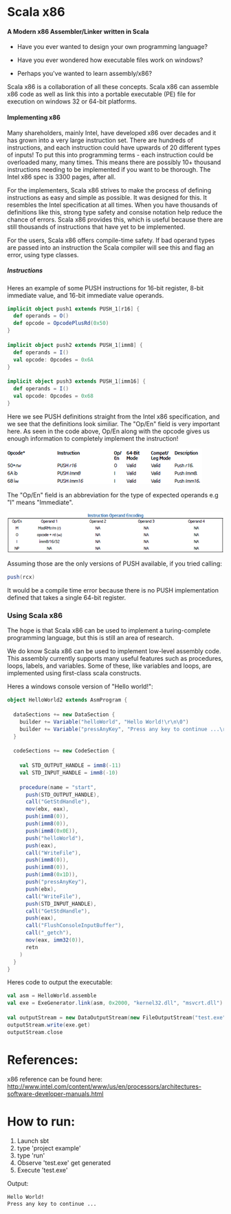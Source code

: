 Scala x86
========
#### A Modern x86 Assembler/Linker written in Scala

* Have you ever wanted to design your own programming language?

* Have you ever wondered how executable files work on windows?

* Perhaps you've wanted to learn assembly/x86?

Scala x86 is a collaboration of all these concepts.  Scala x86 can assemble x86 code as well as link this into a portable executable (PE) file for execution on windows 32 or 64-bit platforms.  


#### Implementing x86

Many shareholders, mainly Intel, have developed x86 over decades and it has grown into a very large instruction set.  There are hundreds of instructions, and each instruction could have upwards of 20 different types of inputs!  To put this into programming terms - each instruction could be overloaded many, many times.  This means there are possibly 10+ thousand instructions needing to be implemented if you want to be thorough.  The Intel x86 spec is 3300 pages, after all.

For the implementers, Scala x86 strives to make the process of defining instructions as easy and simple as possible.  It was designed for this.  It resembles the Intel specification at all times.  When you have thousands of definitions like this, strong type safety and consise notation help reduce the chance of errors.  Scala x86 provides this, which is useful because there are still thousands of instructions that have yet to be implemented.

For the users, Scala x86 offers compile-time safety.  If bad operand types are passed into an instruction the Scala compiler will see this and flag an error, using type classes. 

##### Instructions

Heres an example of some PUSH instructions for 16-bit register, 8-bit immediate value, and 16-bit immediate value operands.

```scala
implicit object push1 extends PUSH_1[r16] {
  def operands = O()
  def opcode = OpcodePlusRd(0x50)
}
  
implicit object push2 extends PUSH_1[imm8] {
  def operands = I()
  val opcode: Opcodes = 0x6A
}
  
implicit object push3 extends PUSH_1[imm16] {
  def operands = I()
  val opcode: Opcodes = 0x68
}
```

Here we see PUSH definitions straight from the Intel x86 specification, and we see that the definitions look similiar. The "Op/En" field is very important here. As seen in the code above, Op/En along with the opcode gives us enough information to completely implement the instruction!

![Alt text](/example/push.png "PUSH examples")

The "Op/En" field is an abbreviation for the type of expected operands e.g "I" means "Immediate".

![Alt text](/example/pushOpEncoding.png "PUSH examples")


Assuming those are the only versions of PUSH available, if you tried calling:

```scala
push(rcx)
```

It would be a compile time error because there is no PUSH implementation defined that takes a single 64-bit register.

### Using Scala x86

The hope is that Scala x86 can be used to implement a turing-complete programming language, but this is still an area of research.

We do know Scala x86 can be used to implement low-level assembly code. This assembly currently supports many useful  features such as procedures, loops, labels, and variables.  Some of these, like variables and loops, are implemented using first-class scala constructs.

Heres a windows console version of "Hello world!":

```scala
object HelloWorld2 extends AsmProgram {
  
  dataSections += new DataSection {
    builder += Variable("helloWorld", "Hello World!\r\n\0")
    builder += Variable("pressAnyKey", "Press any key to continue ...\r\n\0")
  }

  codeSections += new CodeSection {
    
    val STD_OUTPUT_HANDLE = imm8(-11)
    val STD_INPUT_HANDLE = imm8(-10)

    procedure(name = "start",
      push(STD_OUTPUT_HANDLE),
      call("GetStdHandle"),
      mov(ebx, eax),
      push(imm8(0)),
      push(imm8(0)),
      push(imm8(0x0E)),
      push("helloWorld"),
      push(eax),
      call("WriteFile"),
      push(imm8(0)),
      push(imm8(0)),
      push(imm8(0x1D)),
      push("pressAnyKey"),
      push(ebx),
      call("WriteFile"),
      push(STD_INPUT_HANDLE),
      call("GetStdHandle"),
      push(eax),
      call("FlushConsoleInputBuffer"),
      call("_getch"),
      mov(eax, imm32(0)),
      retn
    )
  }
}
```

Heres code to output the executable:

```scala
val asm = HelloWorld.assemble
val exe = ExeGenerator.link(asm, 0x2000, "kernel32.dll", "msvcrt.dll")

val outputStream = new DataOutputStream(new FileOutputStream("test.exe"));
outputStream.write(exe.get)
outputStream.close
```

References:
========

x86 reference can be found here: http://www.intel.com/content/www/us/en/processors/architectures-software-developer-manuals.html

How to run:
========

1. Launch sbt
2. type 'project example'
3. type 'run'
4. Observe 'test.exe' get generated
5. Execute 'test.exe'

Output:
```
Hello World!
Press any key to continue ...
```
